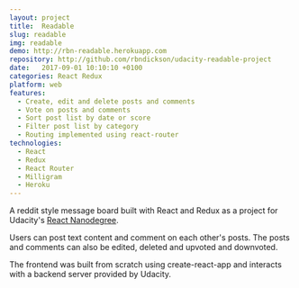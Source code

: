 ```yaml
---
layout: project
title:  Readable
slug: readable
img: readable
demo: http://rbn-readable.herokuapp.com
repository: http://github.com/rbndickson/udacity-readable-project
date:   2017-09-01 10:10:10 +0100
categories: React Redux
platform: web
features:
  - Create, edit and delete posts and comments
  - Vote on posts and comments
  - Sort post list by date or score
  - Filter post list by category
  - Routing implemented using react-router
technologies:
  - React
  - Redux
  - React Router
  - Milligram
  - Heroku
---
```

A reddit style message board built with React and Redux as a project for Udacity's [React Nanodegree](https://www.udacity.com/course/react-nanodegree--nd019).

Users can post text content and comment on each other's posts. The posts and comments can also be edited, deleted and upvoted and downvoted.

The frontend was built from scratch using create-react-app and interacts with a backend server provided by Udacity.
